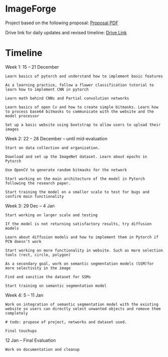 # ImageForge

Project based on the following proposal: [Proposal PDF](https://drive.google.com/file/d/1ZMRwdBRHLBz8K4tykRPaMaqEdKj7pjNK/view?usp=drive_link)

Drive link for daily updates and revised timeline: [Drive Link](https://drive.google.com/drive/folders/1haHVB1JbDJXEDeHzCLc2UZ2R-1ytNdKW?usp=drive_link)

# Timeline 

Week 1: 15 – 21 December 

    Learn basics of pytorch and understand how to implement basic features 

    As a learning practice, follow a flower classification tutorial to learn how to implement CNN in pytorch 

    Learn math behind CNNs and Partial convolution networks 

    Learn basics of open Cv and how to create simple bitmasks. Learn how to process base64 bitmasks to communicate with the website and the model processor 

    Set up a basic website using bootstrap to allow users to upload their images 

Week 2: 22 – 28 December – until mid-evaluation 

    Start on data collection and organization. 

    Download and set up the ImageNet dataset. Learn about epochs in Pytorch 

    Use OpenCV to generate random bitmasks for the network 

    Start working on the main architecture of the model in Pytorch following the research paper. 

    Start training the model on a smaller scale to test for bugs and confirm main functionality 

Week 3: 29 Dec – 4 Jan 

    Start working on larger scale and testing  

    If the model is not returning satisfactory results, try diffusion models 

    Learn about diffusion models and how to implement them in Pytorch if PCN doesn’t work  

    Start working on more functionality in website. Such as more selection tools (rect, circle, polygon) 

    As a secondary goal, work on semantic segmentation models (SSM)for more selectivity in the image 

    Find and sanitize the dataset for SSMs 

    Start training on semantic segmentation model 

Week 4: 5 – 11 Jan 

    Work on integration of semantic segmentation model with the existing website so users can directly select unwanted objects and remove them completely 

    # todo: prupose of project, networks and dataset used. 

    Final touchups 

12 Jan – Final Evaluation 

    Work on documentation and cleanup 
